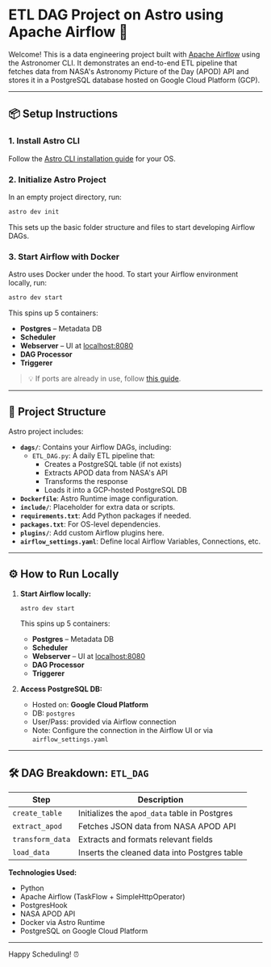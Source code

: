 # ETL DAG Project on Astro using Apache Airflow 🚀

Welcome! This is a data engineering project built with [Apache Airflow](https://airflow.apache.org/) using the Astronomer CLI. It demonstrates an end-to-end ETL pipeline that fetches data from NASA's Astronomy Picture of the Day (APOD) API and stores it in a PostgreSQL database hosted on Google Cloud Platform (GCP).

---

## 📦 Setup Instructions

### 1. Install Astro CLI

Follow the [Astro CLI installation guide](https://docs.astronomer.io/astro/install-cli) for your OS.

### 2. Initialize Astro Project

In an empty project directory, run:

```bash
astro dev init
```

This sets up the basic folder structure and files to start developing Airflow DAGs.

### 3. Start Airflow with Docker

Astro uses Docker under the hood. To start your Airflow environment locally, run:

```bash
astro dev start
```

This spins up 5 containers:
- **Postgres** – Metadata DB
- **Scheduler**
- **Webserver** – UI at [localhost:8080](http://localhost:8080)
- **DAG Processor**
- **Triggerer**

> 💡 If ports are already in use, follow [this guide](https://www.astronomer.io/docs/astro/cli/troubleshoot-locally#ports-are-not-available-for-my-local-airflow-webserver).

---

## 📂 Project Structure

Astro project includes:

- **`dags/`**: Contains your Airflow DAGs, including:
  - `ETL_DAG.py`: A daily ETL pipeline that:
    - Creates a PostgreSQL table (if not exists)
    - Extracts APOD data from NASA's API
    - Transforms the response
    - Loads it into a GCP-hosted PostgreSQL DB
- **`Dockerfile`**: Astro Runtime image configuration.
- **`include/`**: Placeholder for extra data or scripts.
- **`requirements.txt`**: Add Python packages if needed.
- **`packages.txt`**: For OS-level dependencies.
- **`plugins/`**: Add custom Airflow plugins here.
- **`airflow_settings.yaml`**: Define local Airflow Variables, Connections, etc.

---

## ⚙️ How to Run Locally

1. **Start Airflow locally:**

   ```bash
   astro dev start
   ```

   This spins up 5 containers:
   - **Postgres** – Metadata DB
   - **Scheduler**
   - **Webserver** – UI at [localhost:8080](http://localhost:8080)
   - **DAG Processor**
   - **Triggerer**

2. **Access PostgreSQL DB:**
   - Hosted on: **Google Cloud Platform**
   - DB: `postgres`
   - User/Pass: provided via Airflow connection
   - Note: Configure the connection in the Airflow UI or via `airflow_settings.yaml`

---

## 🛠️ DAG Breakdown: `ETL_DAG`

| Step            | Description                                  |
|-----------------|----------------------------------------------|
| `create_table`  | Initializes the `apod_data` table in Postgres|
| `extract_apod`  | Fetches JSON data from NASA APOD API         |
| `transform_data`| Extracts and formats relevant fields         |
| `load_data`     | Inserts the cleaned data into Postgres table |

**Technologies Used:**
- Python
- Apache Airflow (TaskFlow + SimpleHttpOperator)
- PostgresHook
- NASA APOD API
- Docker via Astro Runtime
- PostgreSQL on Google Cloud Platform

---

Happy Scheduling! ⏰
